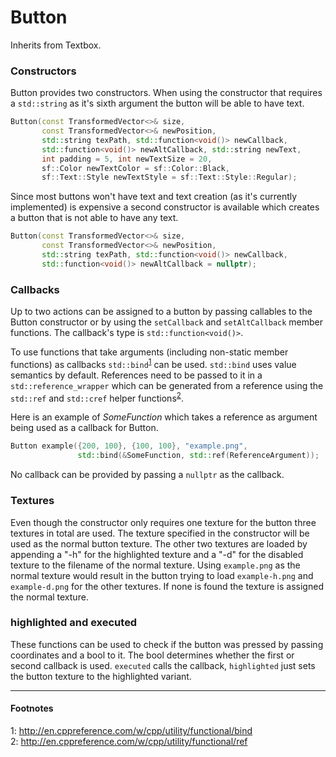 # Button

Inherits from Textbox.

### Constructors

Button provides two constructors. When using the constructor that requires a
`std::string` as it's sixth argument the button will be able to have text.

```c++
Button(const TransformedVector<>& size,
       const TransformedVector<>& newPosition,
       std::string texPath, std::function<void()> newCallback,
       std::function<void()> newAltCallback, std::string newText,
       int padding = 5, int newTextSize = 20,
       sf::Color newTextColor = sf::Color::Black,
       sf::Text::Style newTextStyle = sf::Text::Style::Regular);
```

Since most buttons won't have text and text creation (as it's currently
implemented) is expensive a second constructor is available which creates a
button that is not able to have any text.

```c++
Button(const TransformedVector<>& size,
       const TransformedVector<>& newPosition,
       std::string texPath, std::function<void()> newCallback,
       std::function<void()> newAltCallback = nullptr);
```

### Callbacks

Up to two actions can be assigned to a button by passing callables to the Button
constructor or by using the `setCallback` and `setAltCallback` member functions.
The callback's type is `std::function<void()>`.

To use functions that take arguments (including non-static member functions) as
callbacks `std::bind`<sup>[1](#f1)</sup> can be used.
`std::bind` uses value semantics by default. References need to be passed to it
in a `std::reference_wrapper` which can be generated from a reference using the
`std::ref` and `std::cref` helper functions<sup>[2](#f2)</sup>.

Here is an example of *SomeFunction* which takes a reference as argument being
used as a callback for Button.

```c++
Button example({200, 100}, {100, 100}, "example.png",
               std::bind(&SomeFunction, std::ref(ReferenceArgument));
```

No callback can be provided by passing a `nullptr` as the callback.

### Textures

Even though the constructor only requires one texture for the button three
textures in total are used.
The texture specified in the constructor will be used as the normal button
texture. The other two textures are loaded by appending a "-h" for the
highlighted texture and a "-d" for the disabled texture to the filename of the
normal texture.
Using `example.png` as the normal texture would result in the button trying to
load `example-h.png` and `example-d.png` for the other textures. If none is
found the texture is assigned the normal texture.

### highlighted and executed

These functions can be used to check if the button was pressed by passing
coordinates and a bool to it. The bool determines whether the first or second
callback is used. `executed` calls the callback, `highlighted` just sets the
button texture to the highlighted variant.


--------------


#### Footnotes

<a name="f1">1</a>: http://en.cppreference.com/w/cpp/utility/functional/bind<br>
<a name="f2">2</a>: http://en.cppreference.com/w/cpp/utility/functional/ref

